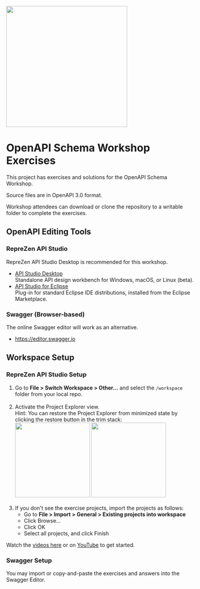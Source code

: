 <a href="https://www.RepreZen.com/OpenAPI"><img src="https://www.reprezen.com/hubfs/RepreZen_logo_no_trademark-(RGB-1024w).png" width="324"/></a>
# OpenAPI Schema Workshop Exercises
This project has exercises and solutions for the  OpenAPI Schema Workshop. 

Source files are in OpenAPI 3.0 format.

Workshop attendees can download or clone the repository to a writable folder to complete the exercises. 

## OpenAPI Editing Tools

### RepreZen API Studio
RepreZen API Studio Desktop is recommended for this workshop.
* [API Studio Desktop](https://www.RepreZen.com/trial-offer)<br/>Standalone API design workbench for Windows, macOS, or Linux (beta).
* [API Studio for Eclipse](https://marketplace.eclipse.org/content/reprezen-api-studio)<br/>Plug-in for standard Eclipse IDE distributions, installed from the Eclipse Marketplace.

### Swagger (Browser-based)
The online Swagger editor will work as an alternative.
* https://editor.swagger.io

## Workspace Setup

### RepreZen API Studio Setup
1. Go to **File > Switch Workspace > Other...** and select the `/workspace` folder from your local repo.<br/><br/>
2. Activate the Project Explorer view.<br/>Hint: You can restore the Project Explorer from minimized state by clicking the restore button in the trim stack: <img src="https://www.reprezen.com/hubfs/Project%20Explorer%20Trim%20Stack.png" height="200" />&nbsp;<img src="https://www.reprezen.com/hubfs/Project%20Explorer%20Restored.png" height="200" /><br/><br/>
3. If you don't see the exercise projects, import the projects as follows:
    * Go to **File > Import > General > Existing projects into workspace**
    * Click Browse...
    * Click OK
    * Select all projects, and click Finish

Watch the [videos here](https://products.reprezen.com/misc/getting_started_oas.html) or on [YouTube](https://www.youtube.com/watch?v=aYYChcU2oJI&list=PLLMXvAoF1MNYQUezbEEEFfL5Lt8EXTOSg) to get started.

### Swagger Setup

You may import or copy-and-paste the exercises and answers into the Swagger Editor.
